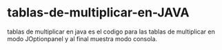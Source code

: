 # tablas-de-multiplicar-en-JAVA
tablas de multiplicar en java 
es el codigo para las tablas de multiplicar en modo JOptionpanel y al final muestra modo consola.
